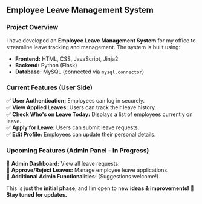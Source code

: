 ## **Employee Leave Management System**  

### **Project Overview**  
I have developed an **Employee Leave Management System** for my office to streamline leave tracking and management. The system is built using:  

- **Frontend:** HTML, CSS, JavaScript, Jinja2  
- **Backend:** Python (Flask)  
- **Database:** MySQL (connected via `mysql.connector`)  

### **Current Features (User Side)**  
✅ **User Authentication:** Employees can log in securely.  
✅ **View Applied Leaves:** Users can track their leave history.  
✅ **Check Who's on Leave Today:** Displays a list of employees currently on leave.  
✅ **Apply for Leave:** Users can submit leave requests.  
✅ **Edit Profile:** Employees can update their personal details.  

### **Upcoming Features (Admin Panel - In Progress)**  
🔹 **Admin Dashboard:** View all leave requests.  
🔹 **Approve/Reject Leaves:** Manage employee leave applications.  
🔹 **Additional Admin Functionalities:** (Suggestions welcome!)  

This is just the **initial phase**, and I’m open to new **ideas & improvements!** 🚀 **Stay tuned for updates.**
